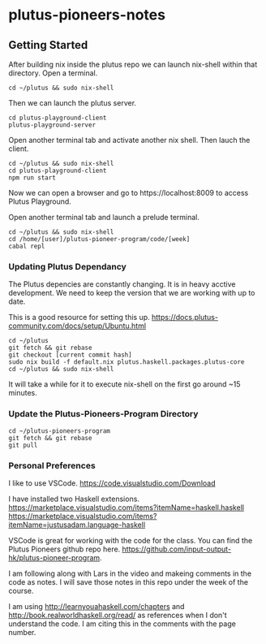 # plutus-pioneers-notes
## Getting Started

After building nix inside the plutus repo we can launch nix-shell within that directory. Open a terminal.

` cd ~/plutus && sudo nix-shell `

Then we can launch the plutus server.

``` 
cd plutus-playground-client
plutus-playground-server 
``` 

Open another terminal tab and activate another nix shell. Then lauch the client.

```
cd ~/plutus && sudo nix-shell
cd plutus-playground-client
npm run start
```

Now we can open a browser and go to https://localhost:8009 to access Plutus Playground.

Open another terminal tab and launch a prelude terminal.

```
cd ~/plutus && sudo nix-shell
cd /home/[user]/plutus-pioneer-program/code/[week]
cabal repl
```

### Updating Plutus Dependancy

The Plutus depencies are constantly changing. It is in heavy acctive development. We need to keep the version that we are working with up to date.

This is a good resource for setting this up.
https://docs.plutus-community.com/docs/setup/Ubuntu.html

```
cd ~/plutus
git fetch && git rebase
git checkout [current commit hash]
sudo nix build -f default.nix plutus.haskell.packages.plutus-core
cd ~/plutus && sudo nix-shell
```
It will take a while for it to execute nix-shell on the first go around ~15 minutes.

### Update the Plutus-Pioneers-Program Directory
```
cd ~/plutus-pioneers-program
git fetch && git rebase
git pull
```

### Personal Preferences

I like to use VSCode. https://code.visualstudio.com/Download

I have installed two Haskell extensions.
https://marketplace.visualstudio.com/items?itemName=haskell.haskell
https://marketplace.visualstudio.com/items?itemName=justusadam.language-haskell

VSCode is great for working with the code for the class. You can find the Plutus Pioneers github repo here. https://github.com/input-output-hk/plutus-pioneer-program.

I am following along with Lars in the video and makeing comments in the code as notes. I will save those notes in this repo under the week of the course.

I am using http://learnyouahaskell.com/chapters and http://book.realworldhaskell.org/read/ as references when I don't understand the code. I am citing this in the comments with the page number.


